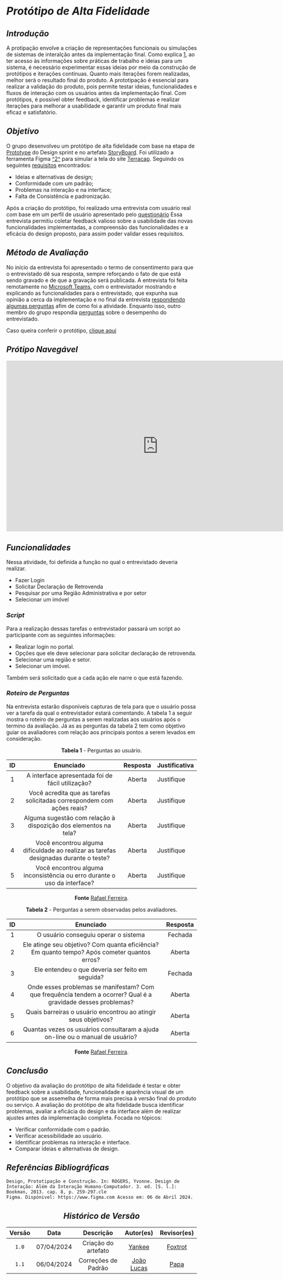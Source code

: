 # <a>*Protótipo de Alta Fidelidade*</a>

## <a>*Introdução*</a>

A protipação envolve a criação de representações funcionais ou simulações de sistemas de interalção antes da implementação final. Como explica <a id="REF1" href="#anchor_1">1</a>, ao ter acesso às informações sobre práticas de trabalho e ideias para um sistema, é necessário experimentar essas ideias por meio da construção de protótipos e iterações contínuas. Quanto mais iterações forem realizadas, melhor será o resultado final do produto. A prototipação é essencial para realizar a validação do produto, pois permite testar ideias, funcionalidades e fluxos de interação com os usuários antes da implementação final. Com protótipos, é possível obter feedback, identificar problemas e realizar iterações para melhorar a usabilidade e garantir um produto final mais eficaz e satisfatório.

## <a>*Objetivo*</a>

O grupo desenvolveu um protótipo de alta fidelidade com base na etapa de [Prototype](index.md) do Design sprint e no artefato [StoryBoard](../ArtefatosIndependentes/Storyboards.md). Foi utilizado a ferramenta Figma <a id="anchor_1" href="#FRM1">^2^</a> para simular a tela do site [Terracap](https://www.terracap.df.gov.br). Seguindo os seguintes [requisitos](../TecnicasElicitacao/Entrevista.md) encontrados:

- Ideias e alternativas de design;
- Conformidade com um padrão;
- Problemas na interação e na interface;
- Falta de Consistência e padronização.

Após a criação do protótipo, foi realizado uma entrevista com usuário real com base em um perfil de usuário apresentado pelo [questionário](../TecnicasElicitacao/Questionario.md) Essa entrevista permitiu coletar feedback valioso sobre a usabilidade das novas funcionalidades implementadas, a compreensão das funcionalidades e a eficácia do design proposto, para assim poder validar esses requisitos.

## <a>*Método de Avaliação*</a>

No início da entrevista foi apresentado o termo de consentimento para que o entrevistado dê sua resposta, sempre reforçando o fato de que está sendo gravado e de que a gravação será publicada. A entrevista foi feita remotamente no [Microsoft Teams](https://www.google.com/url?sa=t&source=web&rct=j&opi=89978449&url=https://www.microsoft.com/pt-br/microsoft-teams/free&ved=2ahUKEwj_moXll7CFAxXgr5UCHQJKAmQQFnoECBUQAQ&usg=AOvVaw1T4J2z55tIx6ywhNp8Rn3e), com o entrevistador mostrando e explicando as funcionalidades para o entrevistado, que expunha sua opinião a cerca da implementação e no final da entrevista [respondendo algumas perguntas](#met1) afim de como foi a atividade. Enquanto isso, outro membro do grupo respondia [perguntas](#met2) sobre o desempenho do entrevistado.
 

Caso queira conferir o protótipo, <a href="https://www.figma.com/proto/9MHpLCsADuC4ZvVwzR6Dbj/Untitled?node-id=659-157&starting-point-node-id=659%3A157&scaling=scale-down-width&mode=design&t=lFwA8h6MjWKPP2wo-1" target="blanket">clique aqui

</a>

## <a>*Prótipo Navegável*</a>

<p style="text-align: center"><iframe style="border: 1px solid rgba(0, 0, 0, 0.1);" width="800" height="450" src="https://www.figma.com/embed?embed_host=share&url=https%3A%2F%2Fwww.figma.com%2Fproto%2F9MHpLCsADuC4ZvVwzR6Dbj%2FUntitled%3Fnode-id%3D659-157%26starting-point-node-id%3D659%253A157%26scaling%3Dscale-down-width%26mode%3Ddesign%26t%3DlFwA8h6MjWKPP2wo-1" allowfullscreen></iframe></p>


## <a>*Funcionalidades*</a>

Nessa atividade, foi definida a função no qual o entrevistado deveria realizar.

* Fazer Login
* Solicitar Declaração de Retrovenda
* Pesquisar por uma Região Administrativa e por setor
* Selecionar um imóvel
  

### <a>*Script*</a>

Para a realização dessas tarefas o entrevistador passará um script ao participante com as seguintes informações:

* Realizar login no portal.
* Opções que ele deve selecionar para solicitar declaração de retrovenda.
* Selecionar uma região e setor.
* Selecionar um imóvel.

Também será solicitado que a cada ação ele narre o que está fazendo.

### <a>*Roteiro de Perguntas*</a>

Na entrevista estarão disponíveis capturas de tela para que o usuário possa ver a tarefa da qual o entrevistador estará comentando. A tabela 1 a seguir mostra o roteiro de perguntas a serem realizadas aos usuários após o termino da avaliação. Já as as perguntas da tabela 2 tem como objetivo guiar os avaliadores com relação aos principais pontos a serem levados em consideração.

<a id="met1"></a>

<center>


**Tabela 1** - Perguntas ao usuário.

|  ID   |                                      Enunciado                                       | Resposta | Justificativa |
| :---: | :----------------------------------------------------------------------------------: | :------: | :------------ |
|   1   |                   A interface apresentada foi de fácil utilização?                   |  Aberta  | Justifique    |
|   2   |        Você acredita que as tarefas solicitadas correspondem com ações reais?        |  Aberta  | Justifique    |
|   3   |           Alguma sugestão com relação à dispozição dos elementos na tela?            |  Aberta  | Justifique    |
|   4   | Você encontrou alguma dificuldade ao realizar as tarefas designadas durante o teste? |  Aberta  | Justifique    |
|   5   |       Você encontrou alguma inconsistência ou erro durante o uso da interface?       |  Aberta  | Justifique    |


**Fonte** [Rafael Ferreira](https://github.com/RafaelCLG0).

<a id="met2"></a>

</center>

<center>


**Tabela 2** - Perguntas a serem observadas pelos avaliadores.

|  ID   |                                                   Enunciado                                                   | Resposta |
| :---: | :-----------------------------------------------------------------------------------------------------------: | :------: |
|   1   |                                     O usuário conseguiu operar o sistema                                      | Fechada  |
|   2   |         Ele atinge seu objetivo? Com quanta eficiência? Em quanto tempo? Após cometer quantos erros?          |  Aberta  |
|   3   |                               Ele entendeu o que deveria ser feito em seguida?                                | Fechada  |
|   4   | Onde esses problemas se manifestam? Com que frequência tendem a ocorrer? Qual é a gravidade desses problemas? |  Aberta  |
|   5   |                        Quais barreiras o usuário encontrou ao atingir seus objetivos?                         |  Aberta  |
|   6   |                 Quantas vezes os usuários consultaram a ajuda on-line ou o manual de usuário?                 |  Aberta  |


**Fonte** [Rafael Ferreira](https://github.com/RafaelCLG0).

</center>

## <a>*Conclusão*</a>

O objetivo da avaliação do protótipo de alta fidelidade é testar e obter feedback sobre a usabilidade, funcionalidade e aparência visual de um protótipo que se assemelha de forma mais precisa à versão final do produto ou serviço. A avaliação do protótipo de alta fidelidade busca identificar problemas, avaliar a eficácia do design e da interface além de realizar ajustes antes da implementação completa. Focada no tópicos:

* Verificar conformidade com o padrão.
* Verificar acessibilidade ao usuário.
* Identificar problemas na interação e interface.
* Comparar ideias e alternativas de design.


## <a>*Referências Bibliográficas*</a>

    Design, Prototipação e Construção. In: ROGERS, Yvonne. Design de Interação: Além da Interação Humano-Computador. 3. ed. [S. l.]: Bookman, 2013. cap. 8, p. 259-297.cle
    Figma. Dispónivel: https://www.figma.com Acesso em: 06 de Abril 2024.

<center>

## <a>*Histórico de Versão*</a>

| Versão |    Data    |      Descrição      |                    Autor(es)                     |              Revisor(es)              |
| :----: | :--------: | :-----------------: | :----------------------------------------------: | :-----------------------------------: |
| `1.0`  | 07/04/2024 | Criação do artefato |       [Yankee](../../Subgrupos/Yankee.md)        | [Foxtrot](../../Subgrupos/Foxtrot.md) |
| `1.1`  | 06/04/2024 | Correções de Padrão | [João Lucas](https://github.com/VasconcelosJoao) |    [Papa](../../Subgrupos/Papa.md)    |

</center>